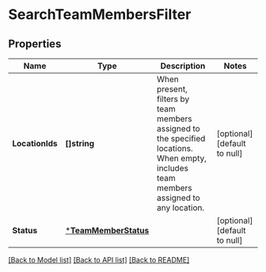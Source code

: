 # SearchTeamMembersFilter

## Properties
Name | Type | Description | Notes
------------ | ------------- | ------------- | -------------
**LocationIds** | **[]string** | When present, filters by team members assigned to the specified locations. When empty, includes team members assigned to any location. | [optional] [default to null]
**Status** | [***TeamMemberStatus**](TeamMemberStatus.md) |  | [optional] [default to null]

[[Back to Model list]](../README.md#documentation-for-models) [[Back to API list]](../README.md#documentation-for-api-endpoints) [[Back to README]](../README.md)

